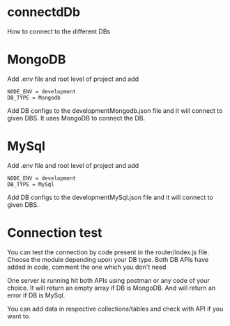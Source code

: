 # connectdDb

How to connect to the different DBs

# MongoDB

Add .env file and root level of project and add

    NODE_ENV = development
    DB_TYPE = Mongodb

Add DB configs to the developmentMongodb.json file and it will connect to given DBS.
It uses MongoDB to connect the DB.

# MySql

Add .env file and root level of project and add

    NODE_ENV = development
    DB_TYPE = MySql

Add DB configs to the developmentMySql.json file and it will connect to given DBS. 

# Connection test 

You can test the connection by code present in the router/index.js file.
Choose the module depending upon your DB type.
Both DB APIs have added in code, comment the one which you don't need

One server is running hit both APIs using postman or any code of your choice.
It will return an empty array if DB is MongoDB.
And will return an error if DB is MySql.

You can add data in respective collections/tables and check with API if you want to.